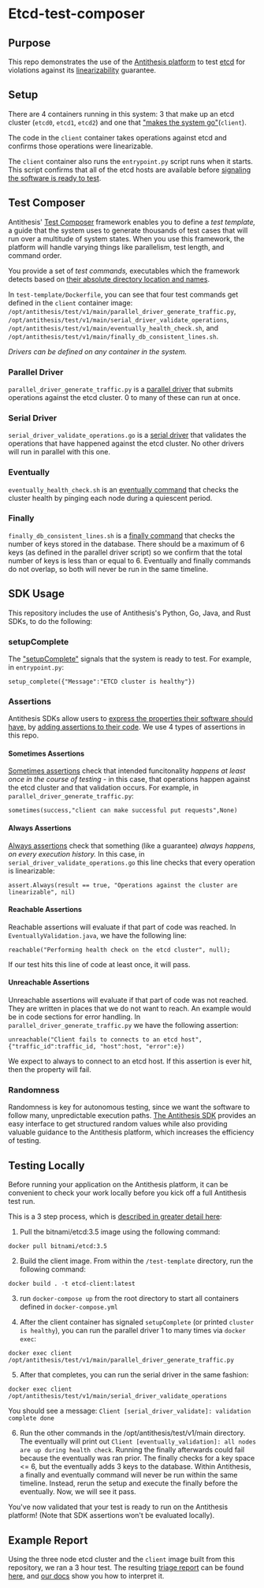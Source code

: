 # Etcd-test-composer

## Purpose

This repo demonstrates the use of the [Antithesis platform](https://antithesis.com/product/what_is_antithesis/) to test [etcd](https://etcd.io/) for violations against its [linearizability](https://etcd.io/docs/v3.5/learning/api_guarantees/) guarantee. 

## Setup

There are 4 containers running in this system: 3 that make up an etcd cluster (`etcd0`, `etcd1`, `etcd2`) and one that ["makes the system go"](https://antithesis.com/docs/getting_started/basic_test_hookup/)(`client`). 

The code in the `client` container takes operations against etcd and confirms those operations were linearizable. 

The `client` container also runs the `entrypoint.py` script runs when it starts. This script confirms that all of the etcd hosts are available before [signaling the software is ready to test](https://antithesis.com/docs/getting_started/basic_test_hookup/#ready-signal). 

## Test Composer 

Antithesis' [Test Composer](https://antithesis.com/docs/test_templates/) framework enables you to define a *test template,* a guide that the system uses to generate thousands of test cases that will run over a multitude of system states. When you use this framework, the platform will handle varying things like parallelism, test length, and command order. 

You provide a set of *test commands,* executables which the framework detects based on [their absolute directory location and names](https://antithesis.com/docs/test_templates/first_test/#structuring-test-templates). 

In `test-template/Dockerfile`, you can see that four test commands get defined in the `client` container image: `/opt/antithesis/test/v1/main/parallel_driver_generate_traffic.py`, `/opt/antithesis/test/v1/main/serial_driver_validate_operations`, `/opt/antithesis/test/v1/main/eventually_health_check.sh`, and `/opt/antithesis/test/v1/main/finally_db_consistent_lines.sh`. 

*Drivers can be defined on any container in the system.* 

### Parallel Driver

`parallel_driver_generate_traffic.py` is a [parallel driver](https://antithesis.com/docs/test_templates/test_composer_reference/#parallel-driver) that submits operations against the etcd cluster. 0 to many of these can run at once. 

### Serial Driver

`serial_driver_validate_operations.go` is a [serial driver](https://antithesis.com/docs/test_templates/test_composer_reference/#serial-driver-command) that validates the operations that have happened against the etcd cluster. No other drivers will run in parallel with this one. 

### Eventually

`eventually_health_check.sh` is an [eventually command](https://antithesis.com/docs/test_templates/test_composer_reference/#eventually-command) that checks the cluster health by pinging each node during a quiescent period.

### Finally

`finally_db_consistent_lines.sh` is a [finally command](https://antithesis.com/docs/test_templates/test_composer_reference/#finally-command) that checks the number of keys stored in the database. There should be a maximum of 6 keys (as defined in the parallel driver script) so we confirm that the total number of keys is less than or equal to 6. Eventually and finally commands do not overlap, so both will never be run in the same timeline.

## SDK Usage

This repository includes the use of Antithesis's Python, Go, Java, and Rust SDKs, to do the following: 

### setupComplete

The ["setupComplete"](https://antithesis.com/docs/generated/sdk/python/antithesis/lifecycle.html#setup_complete) signals that the system is ready to test. For example, in `entrypoint.py`: 

`setup_complete({"Message":"ETCD cluster is healthy"})`

### Assertions

Antithesis SDKs allow users to [express the properties their software should have,](https://antithesis.com/docs/properties_assertions/) by [adding assertions to their code](https://antithesis.com/docs/properties_assertions/assertions/). We use 4 types of assertions in this repo. 

#### Sometimes Assertions

[Sometimes assertions](https://antithesis.com/docs/properties_assertions/properties/#sometimes-properties) check that intended funcitonality *happens at least once in the course of testing* - in this case, that operations happen against the etcd cluster and that validation occurs. For example, in `parallel_driver_generate_traffic.py`: 

`sometimes(success,"client can make successful put requests",None)`

#### Always Assertions

[Always assertions](https://antithesis.com/docs/properties_assertions/properties/#always-properties) check that something (like a guarantee) *always happens, on every execution history.* In this case, in `serial_driver_validate_operations.go` this line checks that every operation is linearizable: 

`assert.Always(result == true, "Operations against the cluster are linearizable", nil)`

#### Reachable Assertions

Reachable assertions will evaluate if that part of code was reached. In `EventuallyValidation.java`, we have the following line:

`reachable("Performing health check on the etcd cluster", null);`

If our test hits this line of code at least once, it will pass.

#### Unreachable Assertions

Unreachable assertions will evaluate if that part of code was not reached. They are written in places that we do not want to reach. An example would be in code sections for error handling. In `parallel_driver_generate_traffic.py` we have the following assertion:

`unreachable("Client fails to connects to an etcd host", {"traffic_id":traffic_id, "host":host, "error":e})`

We expect to always to connect to an etcd host. If this assertion is ever hit, then the property will fail.

### Randomness

Randomness is key for autonomous testing, since we want the software to follow many, unpredictable execution paths. [The Antithesis SDK](https://antithesis.com/docs/using_antithesis/sdk/#randomness) provides an easy interface to get structured random values while also providing valuable guidance to the Antithesis platform, which increases the efficiency of testing.

## Testing Locally

Before running your application on the Antithesis platform, it can be convenient to check your work locally before you kick off a full Antithesis test run.

This is a 3 step process, which is [described in greater detail here](https://antithesis.com/docs/test_templates/testing_locally/): 

1. Pull the bitnami/etcd:3.5 image using the following command: 

`docker pull bitnami/etcd:3.5`

2. Build the client image. From within the `/test-template` directory, run the following command: 

`docker build . -t etcd-client:latest`

3. run `docker-compose up` from the root directory to start all containers defined in `docker-compose.yml`

4. After the client container has signaled `setupComplete` (or printed `cluster is healthy`), you can run the parallel driver 1 to many times via `docker exec`: 

`docker exec client /opt/antithesis/test/v1/main/parallel_driver_generate_traffic.py`

5. After that completes, you can run the serial driver in the same fashion: 

`docker exec client /opt/antithesis/test/v1/main/serial_driver_validate_operations`

You should see a message: `Client [serial_driver_validate]: validation complete done`

6. Run the other commands in the /opt/antithesis/test/v1/main directory. The eventually will print out `Client [eventually_validation]: all nodes are up during health check`. Running the finally afterwards could fail because the eventually was ran prior. The finally checks for a key space <= 6, but the eventually adds 3 keys to the database. Within Antithesis, a finally and eventually command will never be run within the same timeline. Instead, rerun the setup and execute the finally before the eventually. Now, we will see it pass.

You've now validated that your test is ready to run on the Antithesis platform! (Note that SDK assertions won't be evaluated locally).

## Example Report

Using the three node etcd cluster and the `client` image built from this repository, we ran a 3 hour test. The resulting [triage report](https://antithesis.com/docs/reports/triage/) can be found [here](https://public.antithesis.com/report/I3S-m-GVTlo4mZ0VmMi7KM36/j-Va1hEqG_lEbVw9qJfnAdflU2KyOt3gmr5Ge9myzZs.html), and [our docs](https://antithesis.com/docs/reports/triage/) show you how to interpret it. 
